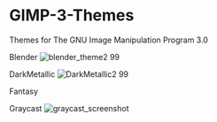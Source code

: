 # GIMP-3-Themes
Themes for The GNU Image Manipulation Program 3.0

Blender
![blender_theme2 99](https://github.com/Uzugijin/GIMP-3-Themes/assets/116717813/2f33f1b2-9b7d-45ca-a261-09d03d310061)

DarkMetallic
![DarkMetallic2 99](https://github.com/Uzugijin/GIMP-3-Themes/assets/116717813/ba324ec3-055c-457d-a40d-b4c1331e8bfc)

Fantasy

Graycast
![graycast_screenshot](https://github.com/Uzugijin/GIMP-3-Themes/assets/116717813/d5779c1c-abde-4c1f-a1d0-f028e7e81d71)

